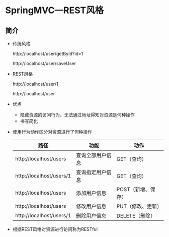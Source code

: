 # SpringMVC—REST风格

## 简介

- 传统风格

  http://localhost/user/getById?id=1

  http://localhost/user/saveUser

- REST风格

  http://localhost/user/1

  http://localhost/user

- 优点

  - 隐藏资源的访问行为，无法通过地址得知对资源是何种操作
  - 书写简化

- 使用行为动作区分对资源进行了何种操作

  | 路径                     | 功能             | 动作               |
  | ------------------------ | ---------------- | ------------------ |
  | http://localhost/users   | 查询全部用户信息 | GET（查询）        |
  | http://localhost/users/1 | 查询指定用户信息 | GET（查询）        |
  | http://localhost/users   | 添加用户信息     | POST（新增、保存） |
  | http://localhost/users   | 修改用户信息     | PUT（修改、更新）  |
  | http://localhost/users/1 | 删除用户信息     | DELETE（删除）     |

- 根据REST风格对资源进行访问称为RESTful